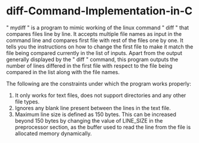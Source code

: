 # diff-Command-Implementation-in-C

" mydiff " is a program to mimic working of the linux command " diff " that compares files line by line.
It accepts multiple file names as input in the command line and compares first file with rest of the
files one by one.
It tells you the instructions on how to change the first file to make it match the file being compared 
currently in the list of inputs.
Apart from the output generally displayed by the " diff " command, this program outputs the number
of lines differed in the first file with respect to the file being compared in the list along with the file names.

The following are the constraints under which the program works properly:

1. It only works for text files, does not support directories and any other file types.
2. Ignores any blank line present between the lines in the text file.
3. Maximum line size is defined as 150 bytes. This can be increased beyond 150 bytes 
    by changing the value of LINE_SIZE in the preprocessor section, as the buffer used
    to read the line from the file is allocated memory dynamically.
